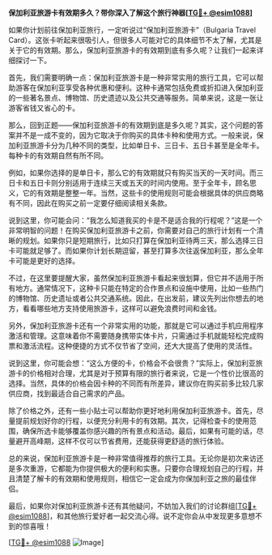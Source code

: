 **保加利亚旅游卡有效期多久？带你深入了解这个旅行神器[[TG💪+ @esim1088](https://t.me/s/esim1088)]**

如果你计划前往保加利亚旅行，一定听说过“保加利亚旅游卡”（Bulgaria Travel Card）。这张卡听起来很吸引人，但很多人可能对它的具体细节不太了解，尤其是关于它的有效期。那么，保加利亚旅游卡的有效期到底有多久呢？让我们一起来详细探讨一下。

首先，我们需要明确一点：保加利亚旅游卡是一种非常实用的旅行工具，它可以帮助游客在保加利亚享受各种优惠和便利。这种卡通常包括免费或折扣进入保加利亚的一些著名景点、博物馆、历史遗迹以及公共交通等服务。简单来说，这是一张让游客省钱又省心的卡。

那么，回到正题——保加利亚旅游卡的有效期到底是多久呢？其实，这个问题的答案并不是一成不变的，因为它取决于你购买的具体卡种和使用方式。一般来说，保加利亚旅游卡分为几种不同的类型，比如单日卡、三日卡、五日卡甚至是全年卡。每种卡的有效期自然有所不同。

例如，如果你选择的是单日卡，那么它的有效期就只有购买当天的一天时间。而三日卡和五日卡则分别适用于连续三天或五天的时间内使用。至于全年卡，顾名思义，它的有效期是整整一年。当然，这些卡的使用规则可能会根据具体的供应商略有不同，因此在购买之前一定要仔细阅读相关条款。

说到这里，你可能会问：“我怎么知道我买的卡是不是适合我的行程呢？”这是一个非常明智的问题！在购买保加利亚旅游卡之前，你需要对自己的旅行计划有一个清晰的规划。如果你只是短期旅行，比如只打算在保加利亚待两三天，那么选择三日卡可能就足够了。而如果你计划长期逗留，甚至打算多次往返保加利亚，那么全年卡可能是更好的选择。

不过，在这里要提醒大家，虽然保加利亚旅游卡看起来很划算，但它并不适用于所有地方。通常情况下，这种卡只能在特定的合作景点和设施中使用，比如一些热门的博物馆、历史遗址或者公共交通系统。因此，在出发前，建议先列出你想去的地方，看看哪些地方支持使用旅游卡，这样可以避免浪费时间和金钱。

另外，保加利亚旅游卡还有一个非常实用的功能，那就是它可以通过手机应用程序激活和管理。这意味着你不需要随身携带实体卡片，只需通过手机就能轻松完成购票和激活流程。这种便捷的方式不仅节省了空间，还大大提高了使用的灵活性。

说到这里，你可能会想：“这么方便的卡，价格会不会很贵？”实际上，保加利亚旅游卡的价格相对合理，尤其是对于预算有限的旅行者来说，它是一个性价比很高的选择。当然，具体的价格会因卡种的不同而有所差异，建议你在购买前多比较几家供应商，找到最适合自己需求的产品。

除了价格之外，还有一些小贴士可以帮助你更好地利用保加利亚旅游卡。首先，尽量提前规划好你的行程，以便充分利用卡的有效期。其次，记得检查卡的使用范围，确保所选卡能够覆盖你感兴趣的所有景点和活动。最后，如果有可能的话，尽量避开高峰期，这样不仅可以节省费用，还能获得更舒适的旅行体验。

总的来说，保加利亚旅游卡是一种非常值得推荐的旅行工具。无论你是初次来访还是多次重游，它都能为你提供极大的便利和实惠。只要你合理规划自己的行程，并且清楚了解卡的有效期和使用规则，相信它一定会成为你保加利亚之旅的最佳伴侣。

最后，如果你对保加利亚旅游卡还有其他疑问，不妨加入我们的讨论群组[[TG💪+ @esim1088](https://t.me/s/esim1088)]，和其他旅行爱好者一起交流心得。说不定你会从中发现更多意想不到的惊喜哦！

[[TG💪+ @esim1088](https://t.me/s/esim1088) ![Image](https://i.postimg.cc/4NQfJmqS/Snipaste-2025-05-13-00-14-12.png)]